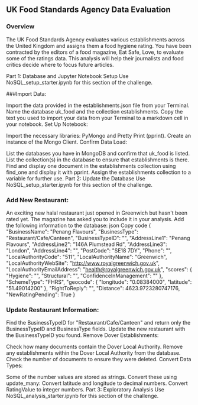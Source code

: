 ## UK Food Standards Agency Data Evaluation
### Overview
The UK Food Standards Agency evaluates various establishments across the United Kingdom and assigns them a food hygiene rating. You have been contracted by the editors of a food magazine, Eat Safe, Love, to evaluate some of the ratings data. This analysis will help their journalists and food critics decide where to focus future articles.

Part 1: Database and Jupyter Notebook Setup
Use NoSQL_setup_starter.ipynb for this section of the challenge.

###Import Data:

Import the data provided in the establishments.json file from your Terminal.
Name the database uk_food and the collection establishments.
Copy the text you used to import your data from your Terminal to a markdown cell in your notebook.
Set Up Notebook:

Import the necessary libraries: PyMongo and Pretty Print (pprint).
Create an instance of the Mongo Client.
Confirm Data Load:

List the databases you have in MongoDB and confirm that uk_food is listed.
List the collection(s) in the database to ensure that establishments is there.
Find and display one document in the establishments collection using find_one and display it with pprint.
Assign the establishments collection to a variable for further use.
Part 2: Update the Database
Use NoSQL_setup_starter.ipynb for this section of the challenge.

### Add New Restaurant:

An exciting new halal restaurant just opened in Greenwich but hasn't been rated yet. The magazine has asked you to include it in your analysis. Add the following information to the database:
json
Copy code
{
    "BusinessName": "Penang Flavours",
    "BusinessType": "Restaurant/Cafe/Canteen",
    "BusinessTypeID": "",
    "AddressLine1": "Penang Flavours",
    "AddressLine2": "146A Plumstead Rd",
    "AddressLine3": "London",
    "AddressLine4": "",
    "PostCode": "SE18 7DY",
    "Phone": "",
    "LocalAuthorityCode": "511",
    "LocalAuthorityName": "Greenwich",
    "LocalAuthorityWebSite": "http://www.royalgreenwich.gov.uk",
    "LocalAuthorityEmailAddress": "health@royalgreenwich.gov.uk",
    "scores": {
        "Hygiene": "",
        "Structural": "",
        "ConfidenceInManagement": ""
    },
    "SchemeType": "FHRS",
    "geocode": {
        "longitude": "0.08384000",
        "latitude": "51.49014200"
    },
    "RightToReply": "",
    "Distance": 4623.9723280747176,
    "NewRatingPending": True
}
### Update Restaurant Information:

Find the BusinessTypeID for "Restaurant/Cafe/Canteen" and return only the BusinessTypeID and BusinessType fields.
Update the new restaurant with the BusinessTypeID you found.
Remove Dover Establishments:

Check how many documents contain the Dover Local Authority.
Remove any establishments within the Dover Local Authority from the database.
Check the number of documents to ensure they were deleted.
Convert Data Types:

Some of the number values are stored as strings. Convert these using update_many:
Convert latitude and longitude to decimal numbers.
Convert RatingValue to integer numbers.
Part 3: Exploratory Analysis
Use NoSQL_analysis_starter.ipynb for this section of the challenge.

